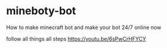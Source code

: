 # mineboty-bot

How to make minecraft bot and make your bot 24/7 online now

follow all things all steps
https://youtu.be/6sPwCrHFYCY
